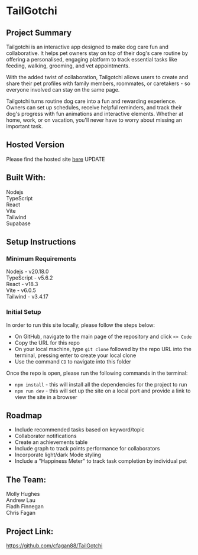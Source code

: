 # TailGotchi

## Project Summary

Tailgotchi is an interactive app designed to make dog care fun and collaborative. It helps pet owners stay on top of their dog's care routine by offering a personalised, engaging platform to track essential tasks like feeding, walking, grooming, and vet appointments.

With the added twist of collaboration, Tailgotchi allows users to create and share their pet profiles with family members, roommates, or caretakers - so everyone involved can stay on the same page.

Tailgotchi turns routine dog care into a fun and rewarding experience. Owners can set up schedules, receive helpful reminders, and track their dog's progress with fun animations and interactive elements. Whether at home, work, or on vacation, you'll never have to worry about missing an important task.

## Hosted Version

Please find the hosted site [here]() UPDATE

## Built With:

Nodejs\
TypeScript\
React\
Vite\
Tailwind\
Supabase

## Setup Instructions

### Minimum Requirements

Nodejs - v20.18.0\
TypeScript - v5.6.2\
React - v18.3\
Vite - v6.0.5\
Tailwind - v3.4.17

### Initial Setup

In order to run this site locally, please follow the steps below:

- On GitHub, navigate to the main page of the repository and click `<> Code`
- Copy the URL for this repo
- On your local machine, type `git clone` followed by the repo URL into the terminal, pressing enter to create your local clone
- Use the command `CD` to navigate into this folder

Once the repo is open, please run the following commands in the terminal:

- `npm install` - this will install all the dependencies for the project to run
- `npm run dev` - this will set up the site on a local port and provide a link to view the site in a browser

## Roadmap

- Include recommended tasks based on keyword/topic
- Collaborator notifications
- Create an achievements table
- Include graph to track points performance for collaborators
- Incorporate light/dark Mode styling
- Include a "Happiness Meter" to track task completion by individual pet

## The Team:

Molly Hughes\
Andrew Lau\
Fiadh Finnegan\
Chris Fagan

## Project Link:

https://github.com/cfagan88/TailGotchi
